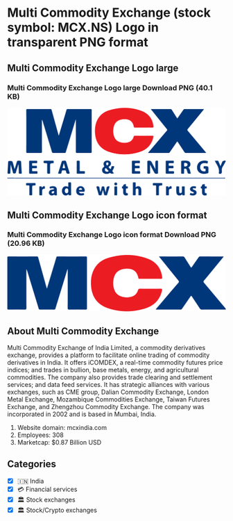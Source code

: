 # Multi Commodity Exchange (stock symbol: MCX.NS) Logo in transparent PNG format

## Multi Commodity Exchange Logo large

### Multi Commodity Exchange Logo large Download PNG (40.1 KB)

![Multi Commodity Exchange Logo large Download PNG (40.1 KB)](/img/orig/MCX.NS_BIG-95e42d00.png)

## Multi Commodity Exchange Logo icon format

### Multi Commodity Exchange Logo icon format Download PNG (20.96 KB)

![Multi Commodity Exchange Logo icon format Download PNG (20.96 KB)](/img/orig/MCX.NS-4451e614.png)

## About Multi Commodity Exchange

Multi Commodity Exchange of India Limited, a commodity derivatives exchange, provides a platform to facilitate online trading of commodity derivatives in India. It offers iCOMDEX, a real-time commodity futures price indices; and trades in bullion, base metals, energy, and agricultural commodities. The company also provides trade clearing and settlement services; and data feed services. It has strategic alliances with various exchanges, such as CME group, Dalian Commodity Exchange, London Metal Exchange, Mozambique Commodities Exchange, Taiwan Futures Exchange, and Zhengzhou Commodity Exchange. The company was incorporated in 2002 and is based in Mumbai, India.

1. Website domain: mcxindia.com
2. Employees: 308
3. Marketcap: $0.87 Billion USD


## Categories
- [x] 🇮🇳 India
- [x] 💳 Financial services
- [x] 🏛 Stock exchanges
- [x] 🏛 Stock/Crypto exchanges
